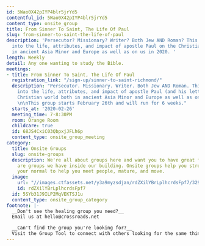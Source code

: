 ```yaml
---
id: 5Wao0X42pIYP4blr5jrYd5
contentful_id: 5Wao0X42pIYP4blr5jrYd5
content_type: onsite_group
title: From Sinner To Saint, The Life Of Paul
slug: from-sinner-to-saint-the-life-of-paul
description: 'Persecutor? Missionary? Writer? Both Jew AND Roman? This study dives
  into the life, attributes, and impact of apostle Paul on the Christian world both
  in ancient Asia Minor and Europe as well as on us in 2020. '
length: Weekly
detail: Any one wanting to study the Bible.
meetings:
- title: From Sinner To Saint, The Life Of Paul
  registration_link: "/sign-up/sinner-to-saint-richmond/"
  description: "Persecutor. Missionary. Writer. Both Jew AND Roman. This study dives
    into the life, attributes, and impact of apostle Paul (and his letters) on the
    Christian world both in ancient Asia Minor and Europe as well as on us in 2020.
    \n\nThis group starts February 26th and will run for 6 weeks."
  starts_at: '2020-02-26'
  meeting_time: 7-8:30PM
  room: Orange Room
  childcare: true
  id: 68JS4CxiC03QbpxjJFLh6p
  content_type: onsite_group_meeting
category:
  title: Onsite Groups
  slug: onsite-groups
  description: We're all about groups here and want you to have great friends. Below
    are groups we have inside our building. Onsite groups help you stretch beyond
    your normal to help you meet people, mature, and move.
  image:
    url: "//images.ctfassets.net/y3a9myzsdjan/rdZXilYBrLplhcrdsFpf7/329eaeb6b476852a1f7ae33cd2b10679/onsite-groups.jpg"
    id: rdZXilYBrLplhcrdsFpf7
  id: 5SYb31J9ILP2MqVEKTSJ1u
  content_type: onsite_group_category
footnote: |-
  __Don't see the healing group you need?__
  Email us at hello@crossroads.net

  __Can't find the group you're looking for?__
  Visit the Group Tool to connect with others looking for the same thing.
---
```


